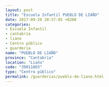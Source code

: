 ```yaml
---
layout: post
title: "Escuela Infantil PUEBLO DE LIAÑO"
date: 2017-09-20 20:57:05 +0200
categories:
- Escuela Infantil
- cantabria
- liano
- Centro público
- guarderia
name: "PUEBLO DE LIAÑO"
province: "Cantabria"
location: "Liaño"
code: "39011803"
type: "Centro público"
permalink: /guarderias/pueblo-de-liano.html
---
```

